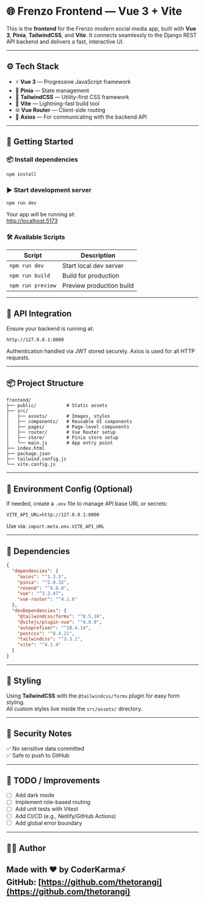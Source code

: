 # 🌐 Frenzo Frontend — Vue 3 + Vite

This is the **frontend** for the Frenzo modern social media app, built with **Vue 3**, **Pinia**, **TailwindCSS**, and **Vite**. It connects seamlessly to the Django REST API backend and delivers a fast, interactive UI.

---

## ⚙️ Tech Stack

- ⚡ **Vue 3** — Progressive JavaScript framework
- 🌿 **Pinia** — State management
- 🎨 **TailwindCSS** — Utility-first CSS framework
- 🚀 **Vite** — Lightning-fast build tool
- 🌐 **Vue Router** — Client-side routing
- 🔗 **Axios** — For communicating with the backend API

---

## 🚀 Getting Started

### 📦 Install dependencies

```bash
npm install
```

### ▶️ Start development server

```bash
npm run dev
```

Your app will be running at:  
[http://localhost:5173](http://localhost:5173)

### 🛠 Available Scripts

| Script       | Description                  |
|--------------|------------------------------|
| `npm run dev`     | Start local dev server     |
| `npm run build`   | Build for production       |
| `npm run preview` | Preview production build   |

---

## 🔗 API Integration

Ensure your backend is running at:

```
http://127.0.0.1:8000
```

Authentication handled via JWT stored securely. Axios is used for all HTTP requests.

---

## 📦 Project Structure

```
frontend/
├── public/           # Static assets
├── src/
│   ├── assets/       # Images, styles
│   ├── components/   # Reusable UI components
│   ├── pages/        # Page-level components
│   ├── router/       # Vue Router setup
│   ├── store/        # Pinia store setup
│   └── main.js       # App entry point
├── index.html
├── package.json
├── tailwind.config.js
└── vite.config.js
```

---

## 🧪 Environment Config (Optional)

If needed, create a `.env` file to manage API base URL or secrets:

```
VITE_API_URL=http://127.0.0.1:8000
```

Use via: `import.meta.env.VITE_API_URL`

---

## 🧰 Dependencies

```json
{
  "dependencies": {
    "axios": "^1.3.5",
    "pinia": "^2.0.32",
    "resend": "^4.6.0",
    "vue": "^3.2.47",
    "vue-router": "^4.1.6"
  },
  "devDependencies": {
    "@tailwindcss/forms": "^0.5.10",
    "@vitejs/plugin-vue": "^4.0.0",
    "autoprefixer": "^10.4.14",
    "postcss": "^8.4.21",
    "tailwindcss": "^3.3.1",
    "vite": "^4.1.4"
  }
}
```

---

## 🎨 Styling

Using **TailwindCSS** with the `@tailwindcss/forms` plugin for easy form styling.  
All custom styles live inside the `src/assets/` directory.

---

## 🔐 Security Notes

✅ No sensitive data committed  
✅ Safe to push to GitHub

---

## 📌 TODO / Improvements

- [ ] Add dark mode  
- [ ] Implement role-based routing  
- [ ] Add unit tests with Vitest  
- [ ] Add CI/CD (e.g., Netlify/GitHub Actions)  
- [ ] Add global error boundary

---

## 👨‍💻 Author

Made with ❤️ by **CoderKarma⚡**  
GitHub: [https://github.com/thetorangi](https://github.com/thetorangi)
---
